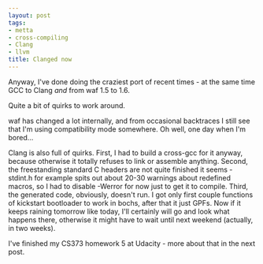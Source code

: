 ```yaml
--- 
layout: post
tags: 
- metta
- cross-compiling
- Clang
- llvm
title: Clanged now
---
```

Anyway, I've done doing the craziest port of recent times - at the same time
GCC to Clang _and_ from waf 1.5 to 1.6.

Quite a bit of quirks to work around.

waf has changed a lot internally, and from occasional backtraces I still see
that I'm using compatibility mode somewhere. Oh well, one day when I'm bored…

Clang is also full of quirks. First, I had to build a cross-gcc for it anyway,
because otherwise it totally refuses to link or assemble anything. Second, the
freestanding standard C headers are not quite finished it seems - stdint.h for
example spits out about 20-30 warnings about redefined macros, so I had to
disable -Werror for now just to get it to compile. Third, the generated code,
obviously, doesn't run. I got only first couple functions of kickstart
bootloader to work in bochs, after that it just GPFs. Now if it keeps raining
tomorrow like today, I'll certainly will go and look what happens there,
otherwise it might have to wait until next weekend (actually, in two weeks).

I've finished my CS373 homework 5 at Udacity - more about that in the next
post.
